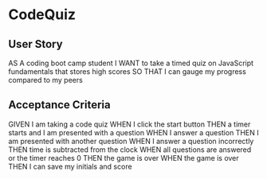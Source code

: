 # CodeQuiz

## User Story
AS A coding boot camp student
I WANT to take a timed quiz on JavaScript fundamentals that stores high scores
SO THAT I can gauge my progress compared to my peers

## Acceptance Criteria
GIVEN I am taking a code quiz
WHEN I click the start button
THEN a timer starts and I am presented with a question
WHEN I answer a question
THEN I am presented with another question
WHEN I answer a question incorrectly
THEN time is subtracted from the clock
WHEN all questions are answered or the timer reaches 0
THEN the game is over
WHEN the game is over
THEN I can save my initials and score